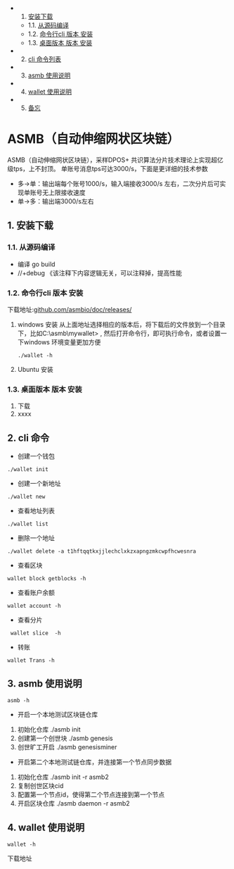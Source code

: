 <!-- vscode-markdown-toc -->
* 1. [安装下载](#)
	* 1.1. [从源码编译](#-1)
	* 1.2. [命令行cli 版本 安装](#cli)
	* 1.3. [桌面版本 版本 安装](#-1)
* 2. [cli 命令列表](#cli-1)
* 3. [asmb 使用说明](#asmb)
* 4. [wallet 使用说明](#wallet)
* 5. [备忘](#-1)

<!-- vscode-markdown-toc-config
	numbering=true
	autoSave=true
	/vscode-markdown-toc-config -->
<!-- /vscode-markdown-toc -->

# ASMB（自动伸缩网状区块链）

ASMB（自动伸缩网状区块链），采样DPOS+ 共识算法分片技术理论上实现超亿级tps，上不封顶。
单账号消息tps可达3000/s，下面是更详细的技术参数
- 多->单：输出端每个账号1000/s，输入端接收3000/s 左右，二次分片后可实现单账号无上限接收速度
- 单->多：输出端3000/s左右



##  1. <a name=''></a>安装下载
###  1.1. <a name='-1'></a>从源码编译
- 编译  go build
- //+debug 《该注释下内容逻辑无关，可以注释掉，提高性能

###  1.2. <a name='cli'></a>命令行cli 版本 安装
下载地址:[github.com/asmbio/doc/releases/](https://github.com/asmbio/doc/releases/)
1. windows 安装
    从上面地址选择相应的版本后，将下载后的文件放到一个目录下，比如C:\asmb\mywallet> , 然后打开命令行，即可执行命令，或者设置一下windows 环境变量更加方便
    ```
    ./wallet -h
    ```
   
2. Ubuntu 安装



###  1.3. <a name='-1'></a>桌面版本 版本 安装


1.  下载
3.  xxxx

##  2. <a name='cli-1'></a>cli 命令

- 创建一个钱包

``` 
./wallet init 
```

- 创建一个新地址
  
```
./wallet new
```
- 查看地址列表
  
```
./wallet list
```

- 删除一个地址
  
```
./wallet delete -a t1hftqqtkxjjlechclxkzxapngzmkcwpfhcwesnra
```

- 查看区块

```
wallet block getblocks -h
```

- 查看账户余额

```
wallet account -h
```

- 查看分片

```
 wallet slice  -h
```

- 转账

```
wallet Trans -h 
```


##  3. <a name='asmb'></a>asmb 使用说明

```
asmb -h
```

- 开启一个本地测试区块链仓库
1.  初始化仓库 ./asmb init 
2.  创建第一个创世块 ./asmb genesis
3.  创世旷工开启 ./asmb genesisminer
-  开启第二个本地测试链仓库，并连接第一个节点同步数据
1.  初始化仓库 ./asmb init -r asmb2
2.  复制创世区块cid
3.  配置第一个节点id，使得第二个节点连接到第一个节点
4.  开启区块仓库 ./asmb daemon -r asmb2

##  4. <a name='wallet'></a>wallet 使用说明

```
wallet -h
```

下载地址 


